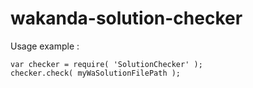 wakanda-solution-checker
========================

Usage example :

    var checker	= require( 'SolutionChecker' );
    checker.check( myWaSolutionFilePath );
